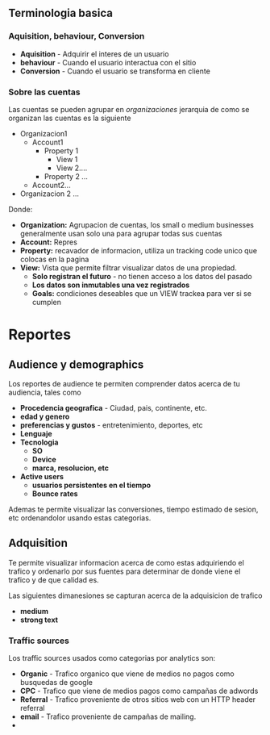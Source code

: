 
## Terminologia basica 

### Aquisition, behaviour, Conversion

* **Aquisition** - Adquirir el interes de un usuario
* **behaviour** - Cuando el usuario interactua con el sitio
* **Conversion** - Cuando el usuario se transforma en cliente

### Sobre las cuentas

Las cuentas se pueden agrupar en _organizaciones_  jerarquia de como se organizan las cuentas es la siguiente

* Organizacion1
	* Account1
		* Property 1
			* View 1
			* View 2.... 
		* Property 2 ... 
	* Account2... 
* Organizacion 2 ...

Donde:

* **Organization:** Agrupacion de cuentas, los small o medium businesses generalmente usan solo una para agrupar todas sus cuentas
* **Account:** Repres
* **Property:**  recavador de informacion, utiliza un tracking code unico que colocas en la pagina 
* **View:** Vista que permite filtrar visualizar datos de una propiedad. 		 	 
	*  **Solo registran el futuro** - no tienen acceso a los datos del pasado
	* **Los datos son inmutables una vez registrados**
	* **Goals:** condiciones deseables que un VIEW trackea para ver si se cumplen 

# Reportes

## Audience y demographics

Los reportes de audience te permiten comprender datos acerca de tu audiencia, tales como

* **Procedencia geografica** - Ciudad, pais, continente, etc.
* **edad y genero**
* **preferencias y gustos** - entretenimiento, deportes, etc
* **Lenguaje**
* **Tecnologia**
	* **SO**
	* **Device**
	* **marca, resolucion, etc**
* **Active users**
	* **usuarios persistentes en el tiempo**
	* **Bounce rates**   

Ademas te permite visualizar las conversiones, tiempo estimado de sesion, etc ordenandolor usando estas categorias.

## Adquisition

Te permite visualizar informacion acerca de como estas adquiriendo el trafico y ordenarlo por sus fuentes para determinar de donde viene el trafico y de que calidad es. 

Las siguientes dimanesiones se capturan acerca de la adquisicion de trafico

* **medium**
* **strong text**

### Traffic sources

Los traffic sources usados como categorias por analytics son:

* **Organic** - Trafico organico que viene de medios no pagos como busquedas de google
* **CPC** - Trafico que viene de medios pagos como campañas de adwords
* **Referral** - Trafico proveniente de otros sitios web con un HTTP header referral
* **email** - Trafico proveniente de campañas de mailing.
* 
<!--stackedit_data:
eyJoaXN0b3J5IjpbLTc0NzU0ODEyLC00NzcyNTA1MTYsLTEyMj
kwNDI4NDAsMTA1MTYxMTczNywtMTQyMTcwMTc0MV19
-->